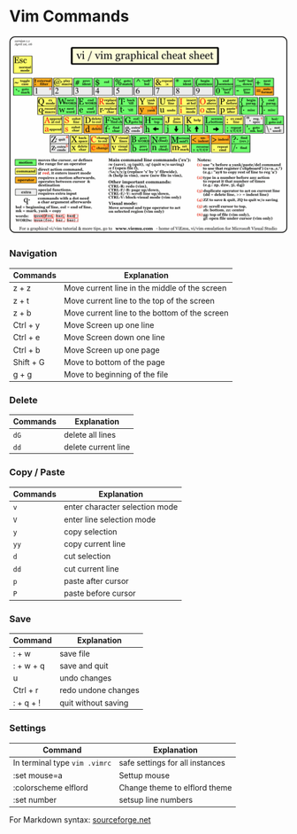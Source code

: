 # Vim Commands
![VimOverview](https://github.com/derMacon/CheatSheets/blob/master/vi-vim-cheat-sheet.gif)
### Navigation
Commands | Explanation
-------- | -------
z + z | Move current line in the middle of the screen
z + t | Move current line to the top of the screen 
z + b | Move current line to the bottom of the screen 
Ctrl + y | Move Screen up one line 
Ctrl + e | Move Screen down one line 
Ctrl + b | Move Screen up one page
Shift + G | Move to bottom of the page
g + g | Move to beginning of the file

### Delete
Commands | Explanation
---------| ----------
`dG` | delete all lines
`dd` | delete current line

### Copy / Paste
Commands | Explanation
---------| ----------
`v` | enter character selection mode 
`V` | enter line selection mode
`y` | copy selection
`yy` | copy current line 
`d` | cut selection
`dd` | cut current line 
`p` | paste after cursor
`P` | paste before cursor

### Save
Command | Explanation
-------- | -------
: + w | save file 
: + w + q | save and quit 
u | undo changes
Ctrl + r | redo undone changes
: + q + ! | quit without saving

### Settings
Command | Explanation
-------- | -------
In terminal type `vim .vimrc` | safe settings for all instances
:set mouse=a | Settup mouse 
:colorscheme elflord | Change theme to elflord theme
:set number | setsup line numbers

For Markdown syntax: [sourceforge.net](https://sourceforge.net/p/tabulator/wiki/markdown_syntax/#md_ex_tables)
